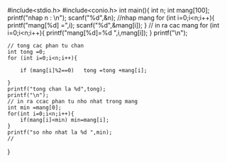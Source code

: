 #include<stdio.h>
#include<conio.h>
int	 main(){
	int n;
	int mang[100];
	printf("nhap n : \n");
	scanf("%d",&n);
	//nhap mang
	for (int i=0;i<n;i++){
		printf("mang[%d] =",i);
		scanf("%d",&mang[i]);
	}
	//	in ra cac mang
	for (int i=0;i<n;i++){
		printf("mang[%d]=%d ",i,mang[i]);
	}
	printf("\n");
	
	// tong cac phan tu chan
	int tong =0;
	for (int i=0;i<n;i++){
		
		if (mang[i]%2==0)	tong =tong +mang[i];
	
	}
	printf("tong chan la %d",tong);
	printf("\n");
	// in ra ccac phan tu nho nhat trong mang 
	int min =mang[0];
	for(int i=0;i<n;i++){
		if(mang[i]<min) min=mang[i];
	}
	printf("so nho nhat la %d ",min);
	//
}
